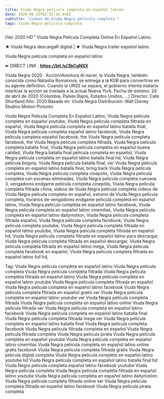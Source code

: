 ```yaml
---
title: Viuda Negra pelicula completa en español latino
date: 2020-06-25T02:52:26.936Z
subtitle: "videos de Viuda Negra pelicula completa "
tags: Viuda Negra pelicula completa
---
```

[Ver 2020 HD™ Viuda Negra Película Completa Online En Español Latino.

★ Viuda Negra descargaR digital | ★ Viuda Negra trailer español latino

Viuda Negra pelicula completa en español latino

➽ DIRECT LINK : **<https://bit.ly/3bCgNSX>**

Viuda Negra
2020 ‧ Acción/Aventura
Al nacer, la Viuda Negra, también conocida como Natasha Romanova, se entrega a la KGB para convertirse en su agente definitivo. Cuando la URSS se separa, el gobierno intenta matarla mientras la acción se traslada a la actual Nueva York.
Fecha de estreno: 24 de abril de 2020 (Colombia, Países Bajos, Estados Unidos, ...)
Director: Cate Shortland
Año: 2020
Basada en: Viuda Negra
Distribución: Walt Disney Studios Motion Pictures

Viuda Negra Pelicula Completa En Español Latino, Viuda Negra pelicula completa en español youtube, Viuda Negra pelicula completa filtrada en español, Viuda Negra pelicula completa en español latino batalla final, Viuda Negra pelicula completa español latino facebook, Viuda Negra pelicula completa español facebook, the Viuda Negra pelicula completa facebook, the Viuda Negra pelicula completa filtrada, Viuda Negra pelicula completa batalla final, Viuda Negra pelicula completa en español buena calidad, Viuda Negra batalla final pelicula completa en español, Viuda Negra pelicula completa en español latino batalla final hd, Viuda Negra pelicula bogota, Viuda Negra pelicula batalla final, ver Viuda Negra pelicula completa en español latino batalla final, bring back Viuda Negra pelicula completa, Viuda Negra pelicula completa cinepolis, Viuda Negra pelicula completa con escenas eliminadas, Viuda Negra pelicula completa cuevana 3, vengadores endgame pelicula completa cinepolis, Viuda Negra pelicula completa filtrada china,
videos de Viuda Negra pelicula completa 
videos de Viuda Negra pelicula completa en español, estreno de Viuda Negra pelicula completa, horarios de vengadores endgame pelicula completa en español latino, Viuda Negra pelicula completa en español latino facebook, Viuda Negra pelicula completa en español latino cinemitas, Viuda Negra pelicula completa en español latino dailymotion, Viuda Negra pelicula completa filtrada español, Viuda Negra pelicula completa facebook, Viuda Negra pelicula completa youtube, Viuda Negra pelicula completa filtrada en español latino youtube, Viuda Negra pelicula completa filtrada en español hd, Viuda Negra pelicula completa filtrada en español latino para descargar, Viuda Negra pelicula completa filtrada en español descargar, Viuda Negra pelicula completa filtrada en español latino mega, Viuda Negra pelicula completa facebook en español, Viuda Negra pelicula completa filtrada en español latino full hd,

Tag:
Viuda Negra pelicula completa en español latino
Viuda Negra pelicula completa
Viuda Negra pelicula completa filtrada
Viuda Negra pelicula completa filtrada en español latino
Viuda Negra pelicula completa en español latino youtube
Viuda Negra pelicula completa filtrada en español
Viuda Negra pelicula completa en español latino facebook
Viuda Negra pelicula completa filtrada en español gratis
ver Viuda Negra pelicula completa en español latino youtube
ver Viuda Negra pelicula completa filtrada
Viuda Negra pelicula completa en español latino online
Viuda Negra pelicula filtrada
ver Viuda Negra pelicula completa en español latino facebook
Viuda Negra pelicula completa en español latino batalla final
Viuda Negra pelicula completa filtrada mega
ver Viuda Negra pelicula completa en español latino batalla final
Viuda Negra pelicula completa facebook
Viuda Negra pelicula filtrada completa en español
Viuda Negra pelicula filtrada completa
Viuda Negra pelicula pirata
Viuda Negra pelicula completa en español youtube
Viuda Negra pelicula completa en español latino cinemitas
Viuda Negra pelicula completa en español latino online gratis facebook
Viuda Negra pelicula completa filtrada gratis
Viuda Negra pelicula digital completa
Viuda Negra pelicula completa en español latino youtube hd
Viuda Negra pelicula completa en español latino batalla final hd
Viuda Negra pelicula completa español latino facebook
youtube Viuda Negra pelicula completa
Viuda Negra pelicula completa filtrada en español latino youtube
Viuda Negra pelicula completa en español latino dailymotion
Viuda Negra pelicula completa filtrada online
ver Viuda Negra pelicula completa filtrada en español latino facebook
Viuda Negra pelicula pirata completa